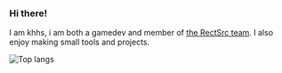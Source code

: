 ### Hi there!
I am khhs, i am both a gamedev and member of [the RectSrc team](https://github.com/rectsrc). I also enjoy making small tools and projects.

![Top langs](https://github-readme-stats.vercel.app/api/top-langs/?username=khhs167&langs_count=8&theme=dark)
